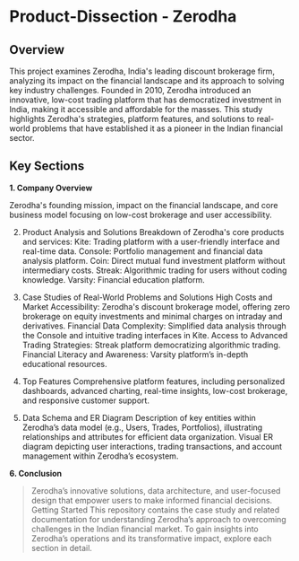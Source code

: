 # Product-Dissection - Zerodha


## **Overview**

This project examines Zerodha, India's leading discount brokerage firm, analyzing its impact on the financial landscape and its approach to solving key industry challenges. Founded in 2010, Zerodha introduced an innovative, low-cost trading platform that has democratized investment in India, making it accessible and affordable for the masses. This study highlights Zerodha's strategies, platform features, and solutions to real-world problems that have established it as a pioneer in the Indian financial sector.

## **Key Sections**

**1. Company Overview**

Zerodha's founding mission, impact on the financial landscape, and core business model focusing on low-cost brokerage and user accessibility.

2. Product Analysis and Solutions
Breakdown of Zerodha's core products and services:
Kite: Trading platform with a user-friendly interface and real-time data.
Console: Portfolio management and financial data analysis platform.
Coin: Direct mutual fund investment platform without intermediary costs.
Streak: Algorithmic trading for users without coding knowledge.
Varsity: Financial education platform.

3. Case Studies of Real-World Problems and Solutions
High Costs and Market Accessibility: Zerodha's discount brokerage model, offering zero brokerage on equity investments and minimal charges on intraday and derivatives.
Financial Data Complexity: Simplified data analysis through the Console and intuitive trading interfaces in Kite.
Access to Advanced Trading Strategies: Streak platform democratizing algorithmic trading.
Financial Literacy and Awareness: Varsity platform’s in-depth educational resources.

4. Top Features
Comprehensive platform features, including personalized dashboards, advanced charting, real-time insights, low-cost brokerage, and responsive customer support.

5. Data Schema and ER Diagram
Description of key entities within Zerodha’s data model (e.g., Users, Trades, Portfolios), illustrating relationships and attributes for efficient data organization.
Visual ER diagram depicting user interactions, trading transactions, and account management within Zerodha’s ecosystem.

**6. Conclusion**

>Zerodha’s innovative solutions, data architecture, and user-focused design that empower users to make informed financial decisions.
Getting Started
>This repository contains the case study and related documentation for understanding Zerodha’s approach to overcoming challenges in the Indian financial market. To gain insights into Zerodha’s operations and its transformative impact, explore each section in detail.

